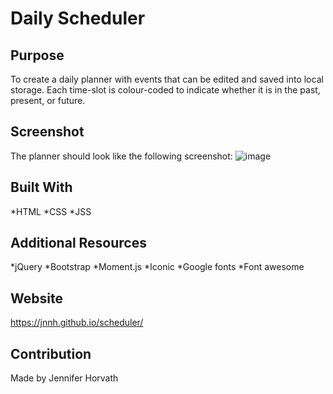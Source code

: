# Daily Scheduler

## Purpose
To create a daily planner with events that can be edited and saved into local storage. Each time-slot is colour-coded to indicate whether it is in the past, present, or future.

## Screenshot
The planner should look like the following screenshot:
![image](https://user-images.githubusercontent.com/94391604/148789056-1d0faa25-cc97-4855-a16b-b5c7b56fef45.png)

## Built With
*HTML 
*CSS
*JSS

## Additional Resources
*jQuery
*Bootstrap
*Moment.js
*Iconic
*Google fonts
*Font awesome

## Website
https://jnnh.github.io/scheduler/

## Contribution
Made by Jennifer Horvath